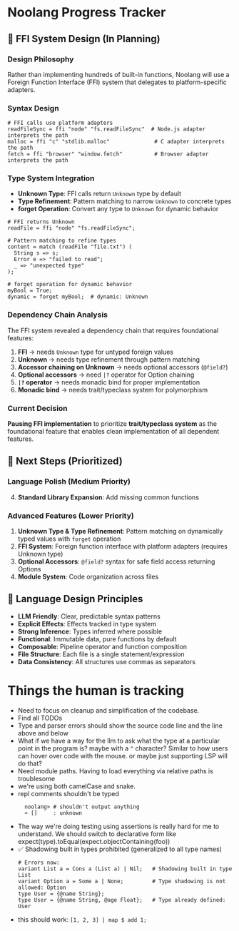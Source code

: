 # Noolang Progress Tracker

## 🔄 FFI System Design (In Planning)

### **Design Philosophy**

Rather than implementing hundreds of built-in functions, Noolang will use a Foreign Function Interface (FFI) system that delegates to platform-specific adapters.

### **Syntax Design**

```noolang
# FFI calls use platform adapters
readFileSync = ffi "node" "fs.readFileSync"  # Node.js adapter interprets the path
malloc = ffi "c" "stdlib.malloc"              # C adapter interprets the path
fetch = ffi "browser" "window.fetch"          # Browser adapter interprets the path
```

### **Type System Integration**

- **Unknown Type**: FFI calls return `Unknown` type by default
- **Type Refinement**: Pattern matching to narrow `Unknown` to concrete types
- **forget Operation**: Convert any type to `Unknown` for dynamic behavior

```noolang
# FFI returns Unknown
readFile = ffi "node" "fs.readFileSync";

# Pattern matching to refine types
content = match (readFile "file.txt") (
  String s => s;
  Error e => "failed to read";
  _ => "unexpected type"
);

# forget operation for dynamic behavior
myBool = True;
dynamic = forget myBool;  # dynamic: Unknown
```

### **Dependency Chain Analysis**

The FFI system revealed a dependency chain that requires foundational features:

1. **FFI** → needs `Unknown` type for untyped foreign values
2. **Unknown** → needs type refinement through pattern matching
3. **Accessor chaining on Unknown** → needs optional accessors (`@field?`)
4. **Optional accessors** → need `|?` operator for Option chaining
5. **`|?` operator** → needs monadic bind for proper implementation
6. **Monadic bind** → needs trait/typeclass system for polymorphism

### **Current Decision**

**Pausing FFI implementation** to prioritize **trait/typeclass system** as the foundational feature that enables clean implementation of all dependent features.

## 🚀 Next Steps (Prioritized)

### **Language Polish (Medium Priority)**
4. **Standard Library Expansion**: Add missing common functions

### **Advanced Features (Lower Priority)**
1. **Unknown Type & Type Refinement**: Pattern matching on dynamically typed values with `forget` operation
3. **FFI System**: Foreign function interface with platform adapters (requires Unknown type)
4. **Optional Accessors**: `@field?` syntax for safe field access returning Options
6. **Module System**: Code organization across files

## 🎯 Language Design Principles
- **LLM Friendly**: Clear, predictable syntax patterns
- **Explicit Effects**: Effects tracked in type system
- **Strong Inference**: Types inferred where possible
- **Functional**: Immutable data, pure functions by default
- **Composable**: Pipeline operator and function composition
- **File Structure**: Each file is a single statement/expression
- **Data Consistency**: All structures use commas as separators

# Things the human is tracking
- Need to focus on cleanup and simplification of the codebase.
- Find all TODOs
- Type and parser errors should show the source code line and the line above and below
- What if we have a way for the llm to ask what the type at a particular point in the program is? maybe with a `^` character? Similar to how users can hover over code with the mouse. or maybe just supporting LSP will do that?
- Need module paths. Having to load everything via relative paths is troublesome
- we're using both camelCase and snake. 
- repl comments shouldn't be typed 
  ```
    noolang> # shouldn't output anything
    ➡ []     : unknown
  ```
- The way we're doing testing using assertions is really hard for me to understand. We should switch to declarative form like expect(type).toEqual(expect.objectContaining(foo))
- ✅ Shadowing built in types prohibited (generalized to all type names)
  ```
  # Errors now:
  variant List a = Cons a (List a) | Nil;   # Shadowing built in type List
  variant Option a = Some a | None;         # Type shadowing is not allowed: Option
  type User = {@name String};
  type User = {@name String, @age Float};   # Type already defined: User
  ```
- this should work: `[1, 2, 3] | map $ add 1;`